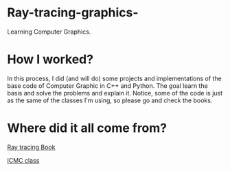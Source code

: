 # Ray-tracing-graphics-
Learning Computer Graphics.

# How I worked?
In this process, I did (and will do) some projects and implementations of the base code of Computer Graphic in C++ and Python. The goal learn the basis and solve the problems and explain it. Notice, some of the code is just as the same of the classes I'm using, so please go and check the books.   

# Where did it all come from? 
<p><a href="http://raytracing.github.io/">Ray tracing Book</a></p>
<p><a href="http://raytracing.github.io/">ICMC class</a></p>

